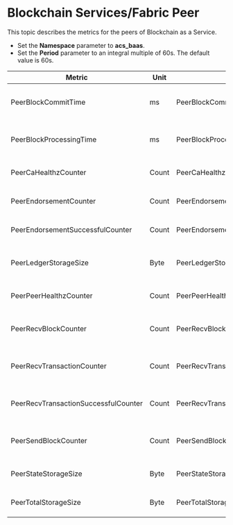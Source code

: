 # Blockchain Services/Fabric Peer

This topic describes the metrics for the peers of Blockchain as a Service.

-   Set the **Namespace** parameter to **acs\_baas**.
-   Set the **Period** parameter to an integral multiple of 60s. The default value is 60s.

|Metric|Unit|Metric|Dimensions|Statistics|
|------|----|------|----------|----------|
|PeerBlockCommitTime|ms|PeerBlockCommitTime|userId, instanceId, id, and channelId|Sum|
|PeerBlockProcessingTime|ms|PeerBlockProcessingTime|userId, instanceId, id, and channelId|Sum|
|PeerCaHealthzCounter|Count|PeerCaHealthzCounter|userId, instanceId, and id|Sum|
|PeerEndorsementCounter|Count|PeerEndorsementCounter|userId, instanceId, and id|Sum|
|PeerEndorsementSuccessfulCounter|Count|PeerEndorsementSuccessfulCounter|userId, instanceId, and id|Sum|
|PeerLedgerStorageSize|Byte|PeerLedgerStorageSize|userId, instanceId, id, and channelId|Value|
|PeerPeerHealthzCounter|Count|PeerPeerHealthzCounter|userId, instanceId, and id|Sum|
|PeerRecvBlockCounter|Count|PeerRecvBlockCounter|userId, instanceId, id, and channelId|Sum|
|PeerRecvTransactionCounter|Count|PeerRecvTransactionCounter|userId, instanceId, id, and channelId|Sum|
|PeerRecvTransactionSuccessfulCounter|Count|PeerRecvTransactionSuccessfulCounter|userId, instanceId, id, and channelId|Sum|
|PeerSendBlockCounter|Count|PeerSendBlockCounter|userId, instanceId, id, and channelId|Sum|
|PeerStateStorageSize|Byte|PeerStateStorageSize|userId, instanceId, and id|Value|
|PeerTotalStorageSize|Byte|PeerTotalStorageSize|userId, instanceId, and id|Value|

